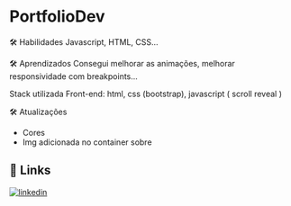 # PortfolioDev

🛠 Habilidades
Javascript, HTML, CSS...

🛠 Aprendizados
Consegui melhorar as animações, melhorar responsividade com breakpoints...

Stack utilizada
Front-end: html, css (bootstrap), javascript ( scroll reveal )

🛠 Atualizações

- Cores
- Img adicionada no container sobre

## 🔗 Links

[![linkedin](https://img.shields.io/badge/linkedin-0A66C2?style=for-the-badge&logo=linkedin&logoColor=white)](https://www.linkedin.com/in/daniela-almeida-322564203/)
